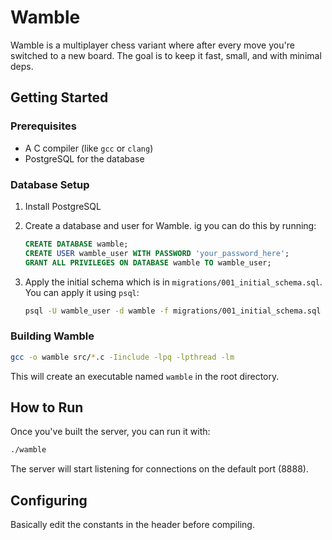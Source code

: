 # Wamble

Wamble is a multiplayer chess variant where after every move you're switched to a new board. The goal is to keep it fast, small, and with minimal deps.

## Getting Started

### Prerequisites

- A C compiler (like `gcc` or `clang`)
- PostgreSQL for the database

### Database Setup

1.  Install PostgreSQL

2.  Create a database and user for Wamble. ig you can do this by running:

    ```sql
    CREATE DATABASE wamble;
    CREATE USER wamble_user WITH PASSWORD 'your_password_here';
    GRANT ALL PRIVILEGES ON DATABASE wamble TO wamble_user;
    ```

3.  Apply the initial schema which is in `migrations/001_initial_schema.sql`. You can apply it using `psql`:

    ```sh
    psql -U wamble_user -d wamble -f migrations/001_initial_schema.sql
    ```

### Building Wamble

```sh
gcc -o wamble src/*.c -Iinclude -lpq -lpthread -lm
```

This will create an executable named `wamble` in the root directory.

## How to Run

Once you've built the server, you can run it with:

```sh
./wamble
```

The server will start listening for connections on the default port (8888).

## Configuring

Basically edit the constants in the header before compiling.
